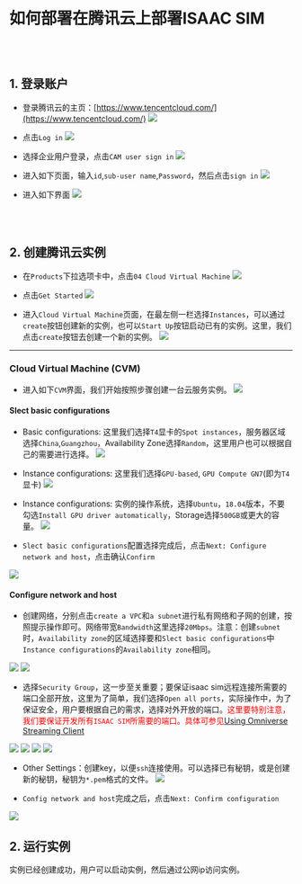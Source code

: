 # 如何部署在腾讯云上部署ISAAC SIM

<br><br>
## 1. 登录账户

* 登录腾讯云的主页：[https://www.tencentcloud.com/](https://www.tencentcloud.com/)
![](./images/open_tencent_cloud_main_page.JPG)

* 点击`Log in`
![](./images/click_on_login_in.JPG)

* 选择企业用户登录，点击`CAM user sign in`
![](./images/choose_cam_user_login_in.JPG)

* 进入如下页面，输入`id`,`sub-user name`,`Password`，然后点击`sign in`
![](./images/click_on_sign_in.JPG)

* 进入如下界面
![](./images/login_interface.JPG)



<br><br>
## 2. 创建腾讯云实例

* 在`Products`下拉选项卡中，点击`04 Cloud Virtual Machine`
![](./images/create_instance_choose_cloud_virtual_machine.jpg)

* 点击`Get Started`
![](./images/create_instance_get_started.JPG)

* 进入`Cloud Virtual Machine`页面，在最左侧一栏选择`Instances`，可以通过`create`按钮创建新的实例，也可以`Start Up`按钮启动已有的实例。这里，我们点击`create`按钮去创建一个新的实例。
![](./images/create_instance_click_create_button.JPG)

****
### Cloud Virtual Machine (CVM)

* 进入如下`CVM`界面，我们开始按照步骤创建一台云服务实例。
![](./images/create_instance_cvm_interface.JPG)

#### Slect basic configurations

* Basic configurations: 这里我们选择`T4`显卡的`Spot instances`，服务器区域选择`China`,`Guangzhou`，Availability Zone选择`Random`，这里用户也可以根据自己的需要进行选择。
![](./images/create_instance_select_basic_config_basic.jpg)

* Instance configurations: 这里我们选择`GPU-based`, `GPU Compute GN7`(即为`T4`显卡)
![](./images/create_instance_select_basic_config_instance_config1.jpg)

* Instance configurations: 实例的操作系统，选择`Ubuntu`，`18.04`版本，不要勾选`Install GPU driver automatically`，Storage选择`500GB`或更大的容量。
![](./images/create_instance_select_basic_config_instance_config2.JPG)

* `Slect basic configurations`配置选择完成后，点击`Next: Configure network and host`，点击确认`Confirm`

![](./images/create_instance_select_basic_config_confirm.jpg)

#### Configure network and host

* 创建网络，分别点击`create a VPC`和`a subnet`进行私有网络和子网的创建，按照提示操作即可。网络带宽`Bandwidth`这里选择`20Mbps`。注意：创建`subnet`时，`Availability zone`的区域选择要和`Slect basic configurations`中`Instance configurations`的`Availability zone`相同。

![](./images/create_instance_cvm_config_net_basic.JPG)
![](./images/create_instance_cvm_config_net_create_vpc.JPG)

* 选择`Security Group`，这一步至关重要；要保证isaac sim远程连接所需要的端口全部开放，这里为了简单，我们选择`Open all ports`，实际操作中，为了保证安全，用户要根据自己的需求，选择对外开放的端口。<font color='red'>这里要特别注意，我们要保证开发所有`ISAAC SIM`所需要的端口。具体可参见[Using Omniverse Streaming Client](https://docs.omniverse.nvidia.com/app_streaming-client/app_streaming-client/user-manual.html)</font>

![](./images/create_instance_cvm_config_net_security.JPG)
![](./images/create_instance_cvm_config_net_security_create.JPG)
![](./images/create_instance_cvm_config_net_security_config.JPG)
![](./images/create_instance_cvm_config_net_security_choose.JPG)

* Other Settings：创建key，以便`ssh`连接使用。可以选择已有秘钥，或是创建新的秘钥，秘钥为`*.pem`格式的文件。
![](./images/create_instance_cvm_config_net_create_key.JPG)

* `Config network and host`完成之后，点击`Next: Confirm configuration`

![](./images/create_instance_cvm_config_net_confirm.JPG)

## 2. 运行实例

实例已经创建成功，用户可以启动实例，然后通过公网ip访问实例。